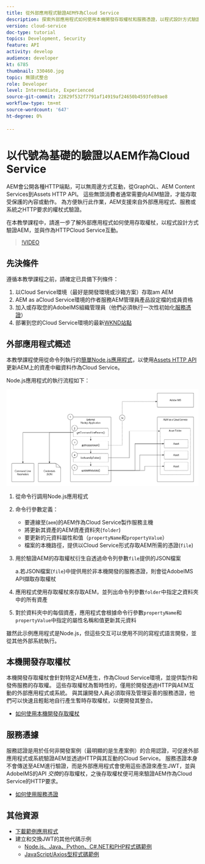 ```yaml
---
title: 從外部應用程式驗證AEM作為Cloud Service
description: 探索外部應用程式如何使用本機開發存取權杖和服務憑證，以程式設計方式驗證AEM，並透過HTTP與其互動，作為Cloud Service。
version: cloud-service
doc-type: tutorial
topics: Development, Security
feature: API
activity: develop
audience: developer
kt: 6785
thumbnail: 330460.jpg
topic: 無頭式整合
role: Developer
level: Intermediate, Experienced
source-git-commit: 22829f532f7791af14919af24650b4593fe89ae8
workflow-type: tm+mt
source-wordcount: '647'
ht-degree: 0%

---
```



# 以代號為基礎的驗證以AEM作為Cloud Service

AEM會公開各種HTTP端點，可以無周邊方式互動，從GraphQL、AEM Content Services到Assets HTTP API。 這些無頭消費者通常需要向AEM驗證，才能存取受保護的內容或動作。 為方便執行此作業，AEM支援來自外部應用程式、服務或系統之HTTP要求的權杖式驗證。

在本教學課程中，請進一步了解外部應用程式如何使用存取權杖，以程式設計方式驗證AEM，並與作為HTTPCloud Service互動。

>[!VIDEO](https://video.tv.adobe.com/v/330460/?quality=12&learn=on)

## 先決條件

遵循本教學課程之前，請確定已具備下列條件：

1. 以Cloud Service環境（最好是開發環境或沙箱方案）存取am AEM
1. AEM as aCloud Service環境的作者服務AEM管理員產品設定檔的成員資格
1. 加入或存取您的AdobeIMS組織管理員（他們必須執行一次性初始化[服務憑證](./service-credentials.md)）
1. 部署到您的Cloud Service環境的最新[WKND站點](https://github.com/adobe/aem-guides-wknd)

## 外部應用程式概述

本教學課程使用從命令列執行的[簡單Node.js應用程式](./assets/aem-guides_token-authentication-external-application.zip)，以使用[Assets HTTP API](https://experienceleague.adobe.com/docs/experience-manager-cloud-service/assets/admin/mac-api-assets.html)更新AEM上的資產中繼資料作為Cloud Service。

Node.js應用程式的執行流程如下：

![外部應用程式](./assets/overview/external-application.png)

1. 從命令行調用Node.js應用程式
1. 命令行參數定義：
   + 要連線至(`aem`)的AEM作為Cloud Service製作服務主機
   + 將更新其資產的AEM資產資料夾(`folder`)
   + 要更新的元資料屬性和值（`propertyName`和`propertyValue`）
   + 檔案的本機路徑，提供以Cloud Service形式存取AEM所需的憑證(`file`)
1. 用於驗證AEM的存取權杖衍生自透過命令列參數`file`提供的JSON檔案

   a.若JSON檔案(`file`)中提供用於非本機開發的服務憑證，則會從AdobeIMS API擷取存取權杖
1. 應用程式使用存取權杖來存取AEM，並列出命令列參數`folder`中指定之資料夾中的所有資產
1. 對於資料夾中的每個資產，應用程式會根據命令行參數`propertyName`和`propertyValue`中指定的屬性名稱和值更新其元資料

雖然此示例應用程式是Node.js，但這些交互可以使用不同的寫程式語言開發，並從其他外部系統執行。

## 本機開發存取權杖

本機開發存取權杖會針對特定AEM產生，作為Cloud Service環境，並提供製作和發佈服務的存取權。  這些存取權杖為暫時性的，僅用於開發透過HTTP與AEM互動的外部應用程式或系統。 與其讓開發人員必須取得及管理妥善的服務憑證，他們可以快速且輕鬆地自行產生暫時存取權杖，以便開發其整合。

+ [如何使用本機開發存取權杖](./local-development-access-token.md)

## 服務憑據

服務認證是用於任何非開發案例（最明顯的是生產案例）的合用認證，可促進外部應用程式或系統驗證AEM並透過HTTP與其互動的Cloud Service。 服務憑證本身不會傳送至AEM進行驗證，而是外部應用程式會使用這些憑證來產生JWT，並與AdobeIMS的API _交換_&#x200B;的存取權杖，之後存取權杖便可用來驗證AEM作為Cloud Service的HTTP要求。

+ [如何使用服務憑證](./service-credentials.md)

## 其他資源

+ [下載範例應用程式](./assets/aem-guides_token-authentication-external-application.zip)
+ 建立和交換JWT的其他代碼示例
   + [Node.js、Java、Python、C#.NET和PHP程式碼範例](https://www.adobe.io/authentication/auth-methods.html#!AdobeDocs/adobeio-auth/master/JWT/samples/samples.md)
   + [JavaScript/Axios型程式碼範例](https://github.com/adobe/aemcs-api-client-lib)

